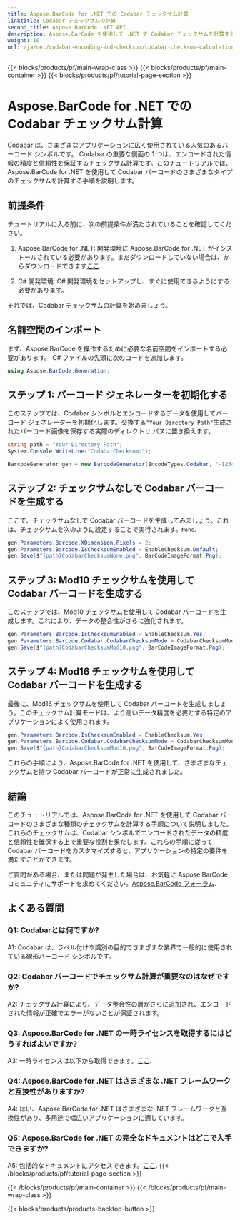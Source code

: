 ```yaml
---
title: Aspose.BarCode for .NET での Codabar チェックサム計算
linktitle: Codabar チェックサムの計算
second_title: Aspose.BarCode .NET API
description: Aspose.BarCode を使用して .NET で Codabar チェックサムを計算する方法を学びます。 Codabar バーコードのデータ精度を向上させます。段階的なガイダンスが得られます。
weight: 10
url: /ja/net/codabar-encoding-and-checksum/codabar-checksum-calculation/
---
```


{{< blocks/products/pf/main-wrap-class >}}
{{< blocks/products/pf/main-container >}}
{{< blocks/products/pf/tutorial-page-section >}}

# Aspose.BarCode for .NET での Codabar チェックサム計算

Codabar は、さまざまなアプリケーションに広く使用されている人気のあるバーコード シンボルです。 Codabar の重要な側面の 1 つは、エンコードされた情報の精度と信頼性を保証するチェックサム計算です。このチュートリアルでは、Aspose.BarCode for .NET を使用して Codabar バーコードのさまざまなタイプのチェックサムを計算する手順を説明します。

## 前提条件

チュートリアルに入る前に、次の前提条件が満たされていることを確認してください。

1. Aspose.BarCode for .NET: 開発環境に Aspose.BarCode for .NET がインストールされている必要があります。まだダウンロードしていない場合は、からダウンロードできます[ここ](https://releases.aspose.com/barcode/net/).

2. C# 開発環境: C# 開発環境をセットアップし、すぐに使用できるようにする必要があります。

それでは、Codabar チェックサムの計算を始めましょう。

## 名前空間のインポート

まず、Aspose.BarCode を操作するために必要な名前空間をインポートする必要があります。 C# ファイルの先頭に次のコードを追加します。

```csharp
using Aspose.BarCode.Generation;
```

## ステップ 1: バーコード ジェネレーターを初期化する

このステップでは、Codabar シンボルとエンコードするデータを使用してバーコード ジェネレーターを初期化します。交換する`"Your Directory Path"`生成されたバーコード画像を保存する実際のディレクトリ パスに置き換えます。

```csharp
string path = "Your Directory Path";
System.Console.WriteLine("CodabarChecksum:");

BarcodeGenerator gen = new BarcodeGenerator(EncodeTypes.Codabar, "-12345-");
```

## ステップ 2: チェックサムなしで Codabar バーコードを生成する

ここで、チェックサムなしで Codabar バーコードを生成してみましょう。これは、チェックサムを次のように設定することで実行されます。`None`.

```csharp
gen.Parameters.Barcode.XDimension.Pixels = 2;
gen.Parameters.Barcode.IsChecksumEnabled = EnableChecksum.Default;
gen.Save($"{path}CodabarChecksumNone.png", BarCodeImageFormat.Png);
```

## ステップ 3: Mod10 チェックサムを使用して Codabar バーコードを生成する

このステップでは、Mod10 チェックサムを使用して Codabar バーコードを生成します。これにより、データの整合性がさらに強化されます。 

```csharp
gen.Parameters.Barcode.IsChecksumEnabled = EnableChecksum.Yes;
gen.Parameters.Barcode.Codabar.CodabarChecksumMode = CodabarChecksumMode.Mod10;
gen.Save($"{path}CodabarChecksumMod10.png", BarCodeImageFormat.Png);
```

## ステップ 4: Mod16 チェックサムを使用して Codabar バーコードを生成する

最後に、Mod16 チェックサムを使用して Codabar バーコードを生成しましょう。このチェックサム計算モードは、より高いデータ精度を必要とする特定のアプリケーションによく使用されます。

```csharp
gen.Parameters.Barcode.IsChecksumEnabled = EnableChecksum.Yes;
gen.Parameters.Barcode.Codabar.CodabarChecksumMode = CodabarChecksumMode.Mod16;
gen.Save($"{path}CodabarChecksumMod16.png", BarCodeImageFormat.Png);
```

これらの手順により、Aspose.BarCode for .NET を使用して、さまざまなチェックサムを持つ Codabar バーコードが正常に生成されました。

## 結論

このチュートリアルでは、Aspose.BarCode for .NET を使用して Codabar バーコードのさまざまな種類のチェックサムを計算する手順について説明しました。これらのチェックサムは、Codabar シンボルでエンコードされたデータの精度と信頼性を確保する上で重要な役割を果たします。これらの手順に従って Codabar バーコードをカスタマイズすると、アプリケーションの特定の要件を満たすことができます。

ご質問がある場合、または問題が発生した場合は、お気軽に Aspose.BarCode コミュニティにサポートを求めてください。[Aspose.BarCode フォーラム](https://forum.aspose.com/c/barcode/13).

## よくある質問

### Q1: Codabarとは何ですか?

A1: Codabar は、ラベル付けや識別の目的でさまざまな業界で一般的に使用されている線形バーコード シンボルです。

### Q2: Codabar バーコードでチェックサム計算が重要なのはなぜですか?

A2: チェックサム計算により、データ整合性の層がさらに追加され、エンコードされた情報が正確でエラーがないことが保証されます。

### Q3: Aspose.BarCode for .NET の一時ライセンスを取得するにはどうすればよいですか?

 A3: 一時ライセンスは以下から取得できます。[ここ](https://purchase.aspose.com/temporary-license/).

### Q4: Aspose.BarCode for .NET はさまざまな .NET フレームワークと互換性がありますか?

A4: はい、Aspose.BarCode for .NET はさまざまな .NET フレームワークと互換性があり、多用途で幅広いアプリケーションに適しています。

### Q5: Aspose.BarCode for .NET の完全なドキュメントはどこで入手できますか?

 A5: 包括的なドキュメントにアクセスできます。[ここ](https://reference.aspose.com/barcode/net/).
{{< /blocks/products/pf/tutorial-page-section >}}

{{< /blocks/products/pf/main-container >}}
{{< /blocks/products/pf/main-wrap-class >}}

{{< blocks/products/products-backtop-button >}}
